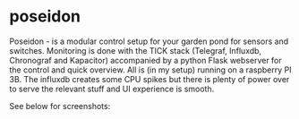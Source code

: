 # poseidon
Poseidon - is a modular control setup for your garden pond for sensors and switches. Monitoring is done with the TICK stack (Telegraf, Influxdb, Chronograf and Kapacitor) accompanied by a python Flask webserver for the control and quick overview. All is (in my setup)  running on a raspberry PI 3B. The influxdb creates some CPU spikes but there is plenty of power over to serve the relevant stuff and UI experience is smooth.

See below for screenshots:
